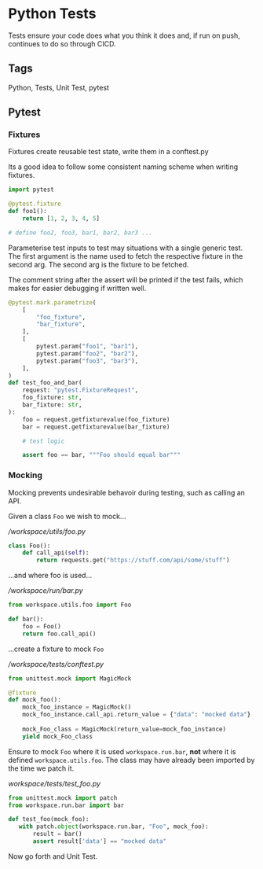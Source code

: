 # Python Tests

Tests ensure your code does what you think it does and, if run on push, continues to do so through CICD.

## Tags

Python, Tests, Unit Test, pytest 


## Pytest

### Fixtures
Fixtures create reusable test state, write them in a conftest.py

Its a good idea to follow some consistent naming scheme when writing fixtures.
```python
import pytest

@pytest.fixture
def foo1():
    return [1, 2, 3, 4, 5]

# define foo2, foo3, bar1, bar2, bar3 ...
```

Parameterise test inputs to test may situations with a single generic test. The first argument is the name used to fetch the respective fixture in the second arg. The second arg is the fixture to be fetched.

The comment string after the assert will be printed if the test fails, which makes for easier debugging if written well.

```python
@pytest.mark.parametrize(
    [
        "foo_fixture",
        "bar_fixture",
    ],
    [
        pytest.param("foo1", "bar1"),
        pytest.param("foo2", "bar2"),
        pytest.param("foo3", "bar3"),
    ],
)
def test_foo_and_bar(
    request: "pytest.FixtureRequest",
    foo_fixture: str,
    bar_fixture: str,
):
    foo = request.getfixturevalue(foo_fixture)
    bar = request.getfixturevalue(bar_fixture)

    # test logic

    assert foo == bar, """Foo should equal bar"""
```


### Mocking
Mocking prevents undesirable behavoir during testing, such as calling an API.

Given a class `Foo` we wish to mock...

*/workspace/utils/foo.py*
```python
class Foo():
    def call_api(self):
    	return requests.get("https://stuff.com/api/some/stuff")
```

...and where foo is used...

*/workspace/run/bar.py*
```python
from workspace.utils.foo import Foo

def bar():
    foo = Foo()
    return foo.call_api()
```

...create a fixture to mock `Foo`

*/workspace/tests/conftest.py*
```python
from unittest.mock import MagicMock

@fixture
def mock_foo():
    mock_foo_instance = MagicMock()
    mock_foo_instance.call_api.return_value = {"data": "mocked data"}
    
    mock_Foo_class = MagicMock(return_value=mock_foo_instance)
    yield mock_Foo_class
```

Ensure to mock `Foo` where it is used `workspace.run.bar`, **not** where it is defined `workspace.utils.foo`. The class may have already been imported by the time we patch it.

*workspace/tests/test_foo.py*
```python
from unittest.mock import patch
from workspace.run.bar import bar

def test_foo(mock_foo):
   with patch.object(workspace.run.bar, "Foo", mock_foo):
       result = bar()
       assert result['data'] == "mocked data"

```

Now go forth and Unit Test.
